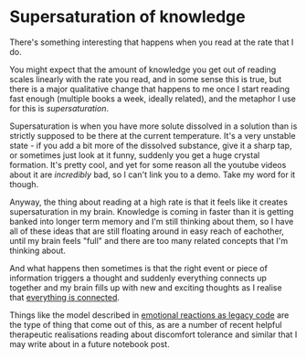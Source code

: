 # Supersaturation of knowledge

There's something interesting that happens when you read at the rate that I do.

You might expect that the amount of knowledge you get out of reading scales linearly with the rate you read,
and in some sense this is true, but there is a major qualitative change that happens to me once I start reading fast enough (multiple books a week, ideally related), and the metaphor I use for this is *supersaturation*.

Supersaturation is when you have more solute dissolved in a solution than is strictly supposed to be there at the current temperature.
It's a very unstable state - if you add a bit more of the dissolved substance, give it a sharp tap, or sometimes just look at it funny, suddenly you get a huge crystal formation. It's pretty cool, and yet for some reason all the youtube videos about it are *incredibly* bad, so I can't link you to a demo. Take my word for it though.

Anyway, the thing about reading at a high rate is that it feels like it creates supersaturation in my brain.
Knowledge is coming in faster than it is getting banked into longer term memory and I'm still thinking about them, so I have all of these ideas that are still floating around in easy reach of eachother, until my brain feels "full" and there are too many related concepts that I'm thinking about.

And what happens then sometimes is that the right event or piece of information triggers a thought and suddenly everything connects up together and my brain fills up with new and exciting thoughts as I realise that [everything is connected](https://notebook.drmaciver.com/posts/2020-02-24-10:37.html).

Things like the model described in [emotional reactions as legacy code](https://notebook.drmaciver.com/posts/2020-02-20-09:31.html) are the type of thing that come out of this, as are a number of recent helpful therapeutic realisations reading about discomfort tolerance and similar that I may write about in a future notebook post.
